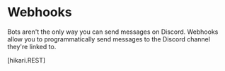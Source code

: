 # Webhooks

Bots aren't the only way you can send messages on Discord.
Webhooks allow you to programmatically send messages to the Discord channel they're linked to.

[hikari.REST]

